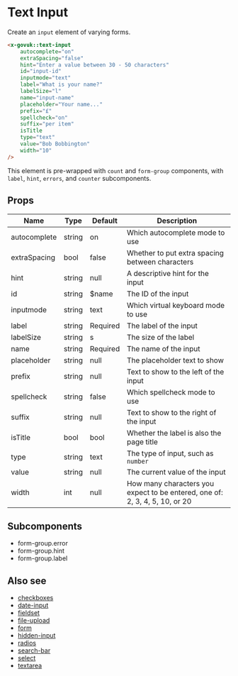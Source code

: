 # Text Input

Create an `input` element of varying forms.

```html
<x-govuk::text-input
    autocomplete="on"
    extraSpacing="false"
    hint="Enter a value between 30 - 50 characters"
    id="input-id"
    inputmode="text"
    label="What is your name?"
    labelSize="l"
    name="input-name"
    placeholder="Your name..."
    prefix="£"
    spellcheck="on"
    suffix="per item"
    isTitle
    type="text"
    value="Bob Bobbington"
    width="10"
/>
```

This element is pre-wrapped with `count` and `form-group` components, with `label`, `hint`, `errors`, and `counter` subcomponents.

## Props

| Name          | Type   | Default  | Description                                                                 |
|---------------|--------|----------|-----------------------------------------------------------------------------|
| autocomplete  | string | on       | Which autocomplete mode to use                                              |
| extraSpacing  | bool   | false    | Whether to put extra spacing between characters                             |
| hint          | string | null     | A descriptive hint for the input                                            |
| id            | string | $name    | The ID of the input                                                         |
| inputmode     | string | text     | Which virtual keyboard mode to use                                          |
| label         | string | Required | The label of the input                                                      |
| labelSize     | string | s        | The size of the label                                                       |
| name          | string | Required | The name of the input                                                       |
| placeholder   | string | null     | The placeholder text to show                                                |
| prefix        | string | null     | Text to show to the left of the input                                       |
| spellcheck    | string | false    | Which spellcheck mode to use                                                |
| suffix        | string | null     | Text to show to the right of the input                                      |
| isTitle       | bool   | bool     | Whether the label is also the page title                                    |
| type          | string | text     | The type of input, such as `number`                                         |
| value         | string | null     | The current value of the input                                              |
| width         | int    | null     | How many characters you expect to be entered, one of: 2, 3, 4, 5, 10, or 20 |

## Subcomponents

* form-group.error
* form-group.hint
* form-group.label

## Also see

* [checkboxes](checkboxes.md)
* [date-input](date-input.md)
* [fieldset](fieldset.md)
* [file-upload](file-upload.md)
* [form](form.md)
* [hidden-input](hidden-input.md)
* [radios](radios.md)
* [search-bar](search-bar.md)
* [select](select.md)
* [textarea](textarea.md)
